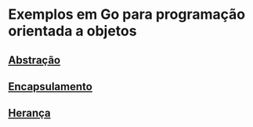 # Exemplos em Go para programação orientada a objetos

## [Abstração](abstracao/)

## [Encapsulamento](encapsulamento/)

## [Herança](heranca/)
